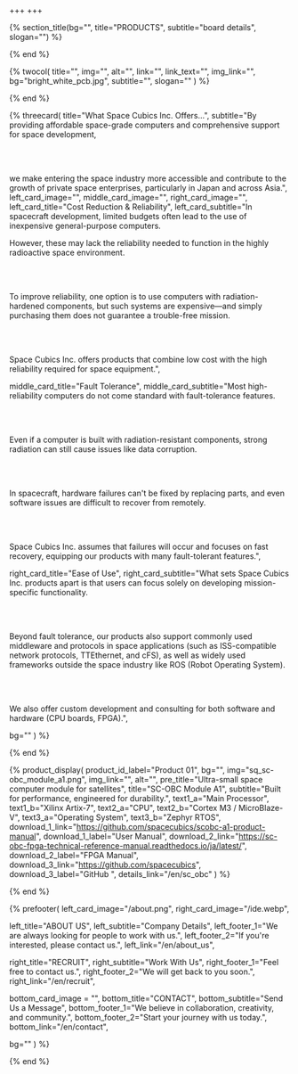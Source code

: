 +++
+++

{% section_title(bg="", title="PRODUCTS", subtitle="board details", slogan="") %}
<!--display element -->
{% end %}

{% twocol(
  title="",
  img="",
  alt="",
  link="",
  link_text="",
  img_link="",
  bg="bright_white_pcb.jpg",
  subtitle="",
  slogan=""
) %}
<!-- no text -->
{% end %}


{% threecard(
  title="What Space Cubics Inc. Offers...",
  subtitle="By providing affordable space-grade computers and comprehensive support for space development,
  
  <br><br>
  
  we make entering the space industry more accessible and contribute to the growth of private space enterprises, particularly in Japan and across Asia.",
  left_card_image="",
  middle_card_image="",
  right_card_image="",
  left_card_title="Cost Reduction & Reliability",
  left_card_subtitle="In spacecraft development, limited budgets often lead to the use of inexpensive general-purpose computers. 

  However, these may lack the reliability needed to function in the highly radioactive space environment.
  
  <br><br>
  
  To improve reliability, one option is to use computers with radiation-hardened components, but such systems are expensive—and simply purchasing them does not guarantee a trouble-free mission.
  
  <br><br>
  
  Space Cubics Inc. offers products that combine low cost with the high reliability required for space equipment.",
  
  middle_card_title="Fault Tolerance",
  middle_card_subtitle="Most high-reliability computers do not come standard with fault-tolerance features.
  
  <br><br>
  
  Even if a computer is built with radiation-resistant components, strong radiation can still cause issues like data corruption.
  
  <br><br>
  
  In spacecraft, hardware failures can't be fixed by replacing parts, and even software issues are difficult to recover from remotely.
  
  <br><br>
  
  Space Cubics Inc. assumes that failures will occur and focuses on fast recovery, equipping our products with many fault-tolerant features.",

  right_card_title="Ease of Use",
  right_card_subtitle="What sets Space Cubics Inc. products apart is that users can focus solely on developing mission-specific functionality.
  
  <br><br>
  
  Beyond fault tolerance, our products also support commonly used middleware and protocols in space applications (such as ISS-compatible network protocols, TTEthernet, and cFS), as well as widely used frameworks outside the space industry like ROS (Robot Operating System).
  
  <br><br>
  
  We also offer custom development and consulting for both software and hardware (CPU boards, FPGA).",

  bg=""
) %}
<!--display element -->
{% end %}

{% product_display(
  product_id_label="Product 01",
  bg="",
  img="sq_sc-obc_module_a1.png",
  img_link="",
  alt="",
  pre_title="Ultra-small space computer module for satellites",
  title="SC-OBC Module A1",
  subtitle="Built for performance, engineered for durability.",
  text1_a="Main Processor",
  text1_b="Xilinx Artix-7",
  text2_a="CPU",
  text2_b="Cortex M3 / MicroBlaze-V",
  text3_a="Operating System",
  text3_b="Zephyr RTOS",
  download_1_link="https://github.com/spacecubics/scobc-a1-product-manual",
  download_1_label="User Manual",
  download_2_link="https://sc-obc-fpga-technical-reference-manual.readthedocs.io/ja/latest/",
  download_2_label="FPGA Manual",
  download_3_link="https://github.com/spacecubics",
  download_3_label="GitHub  ",
  details_link="/en/sc_obc"
) %}
<!-- no text -->
{% end %}

{% prefooter(
  left_card_image="/about.png", 
  right_card_image="/ide.webp",

  left_title="ABOUT US",
  left_subtitle="Company Details",
  left_footer_1="We are always looking for people to work with us.",
  left_footer_2="If you're interested, please contact us.",
  left_link="/en/about_us",

  right_title="RECRUIT",
  right_subtitle="Work With Us",
  right_footer_1="Feel free to contact us.",
  right_footer_2="We will get back to you soon.",
  right_link="/en/recruit",

  bottom_card_image = "<!--display element -->",
  bottom_title="CONTACT",
  bottom_subtitle="Send Us a Message",
  bottom_footer_1="We believe in collaboration, creativity, and community.",
  bottom_footer_2="Start your journey with us today.",
  bottom_link="/en/contact",

  bg=""
) %}
<!--display element -->
{% end %}

